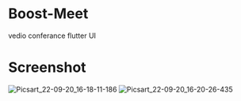 # Boost-Meet
vedio conferance flutter UI
# Screenshot
![Picsart_22-09-20_16-18-11-186](https://user-images.githubusercontent.com/112925756/191239872-2730a50d-4581-4804-b64f-4272f94ffd25.jpg)
![Picsart_22-09-20_16-20-26-435](https://user-images.githubusercontent.com/112925756/191240105-eabf8071-7dbe-455d-9c55-2ba7f89ee533.jpg)

